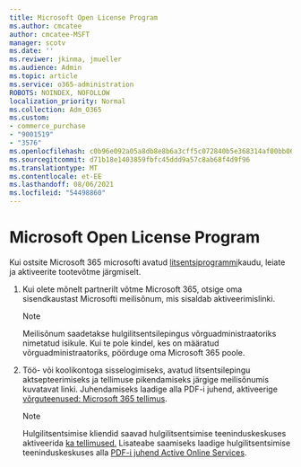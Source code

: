 ```yaml
---
title: Microsoft Open License Program
ms.author: cmcatee
author: cmcatee-MSFT
manager: scotv
ms.date: ''
ms.reviwer: jkinma, jmueller
ms.audience: Admin
ms.topic: article
ms.service: o365-administration
ROBOTS: NOINDEX, NOFOLLOW
localization_priority: Normal
ms.collection: Adm_O365
ms.custom:
- commerce_purchase
- "9001519"
- "3576"
ms.openlocfilehash: c0b96e092a05a8db8e8b6a3cff5c072840b5e368314af00bb065e03149df6b60
ms.sourcegitcommit: d71b18e1403859fbfc45ddd9a57c8ab68f4d9f96
ms.translationtype: MT
ms.contentlocale: et-EE
ms.lasthandoff: 08/06/2021
ms.locfileid: "54498860"
---
```

# <a name="microsoft-open-license-program"></a>Microsoft Open License Program

Kui ostsite Microsoft 365 microsofti avatud [litsentsiprogrammi](https://go.microsoft.com/fwlink/p/?LinkID=613298)kaudu, leiate ja aktiveerite tootevõtme järgmiselt.

1. Kui olete mõnelt partnerilt võtme Microsoft 365, otsige oma sisendkaustast Microsofti meilisõnum, mis sisaldab aktiveerimislinki.

    > [!NOTE]
    > Meilisõnum saadetakse hulgilitsentsilepingus võrguadministraatoriks nimetatud isikule. Kui te pole kindel, kes on määratud võrguadministraatoriks, pöörduge oma Microsoft 365 poole.
1. Töö- või koolikontoga sisselogimiseks, avatud litsentsilepingu aktsepteerimiseks ja tellimuse pikendamiseks järgige meilisõnumis kuvatavat linki. Juhendamiseks laadige alla PDF-i juhend, aktiveerige [võrguteenused: Microsoft 365 tellimus](https://go.microsoft.com/fwlink/p/?LinkId=618100).

    > [!NOTE]
    > Hulgilitsentsimise kliendid saavad hulgilitsentsimise teeninduskeskuses aktiveerida [ka tellimused.](https://go.microsoft.com/fwlink/p/?LinkID=282016) Lisateabe saamiseks laadige hulgilitsentsimise teeninduskeskuses alla [PDF-i juhend Active Online Services](https://go.microsoft.com/fwlink/p/?LinkId=618096).
